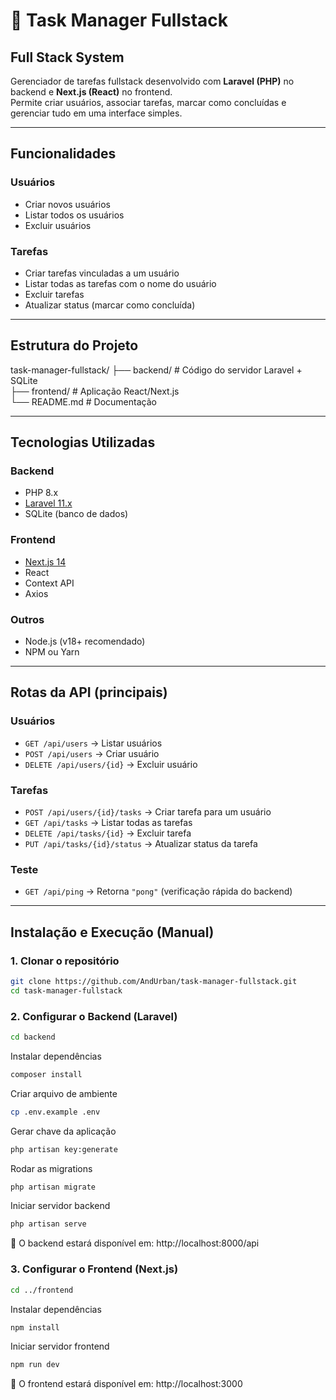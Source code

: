 # 📌 Task Manager Fullstack
## Full Stack System

Gerenciador de tarefas fullstack desenvolvido com **Laravel (PHP)** no backend e **Next.js (React)** no frontend.  
Permite criar usuários, associar tarefas, marcar como concluídas e gerenciar tudo em uma interface simples.

---

## Funcionalidades

### Usuários
- Criar novos usuários
- Listar todos os usuários
- Excluir usuários

### Tarefas
- Criar tarefas vinculadas a um usuário
- Listar todas as tarefas com o nome do usuário
- Excluir tarefas
- Atualizar status (marcar como concluída)

---

## Estrutura do Projeto

task-manager-fullstack/
├── backend/ # Código do servidor Laravel + SQLite  
├── frontend/ # Aplicação React/Next.js  
└── README.md # Documentação  


---

## Tecnologias Utilizadas

### Backend
- PHP 8.x
- [Laravel 11.x](https://laravel.com/)
- SQLite (banco de dados)

### Frontend
- [Next.js 14](https://nextjs.org/)
- React
- Context API
- Axios

### Outros
- Node.js (v18+ recomendado)
- NPM ou Yarn

---

## Rotas da API (principais)

### Usuários
- `GET /api/users` → Listar usuários
- `POST /api/users` → Criar usuário
- `DELETE /api/users/{id}` → Excluir usuário

### Tarefas
- `POST /api/users/{id}/tasks` → Criar tarefa para um usuário
- `GET /api/tasks` → Listar todas as tarefas
- `DELETE /api/tasks/{id}` → Excluir tarefa
- `PUT /api/tasks/{id}/status` → Atualizar status da tarefa

### Teste
- `GET /api/ping` → Retorna `"pong"` (verificação rápida do backend)

---

## Instalação e Execução (Manual)

### 1. Clonar o repositório
```bash
git clone https://github.com/AndUrban/task-manager-fullstack.git
cd task-manager-fullstack
```

### 2. Configurar o Backend (Laravel)
```bash
cd backend
```
Instalar dependências
```bash
composer install
```

Criar arquivo de ambiente
```bash
cp .env.example .env
```

Gerar chave da aplicação
```bash
php artisan key:generate
```

Rodar as migrations
```bash
php artisan migrate
```

Iniciar servidor backend
```bash
php artisan serve
```

📍 O backend estará disponível em:
http://localhost:8000/api

### 3. Configurar o Frontend (Next.js)
```bash
cd ../frontend
```

Instalar dependências
```bash
npm install
```

Iniciar servidor frontend
```bash
npm run dev
```

📍 O frontend estará disponível em:
http://localhost:3000